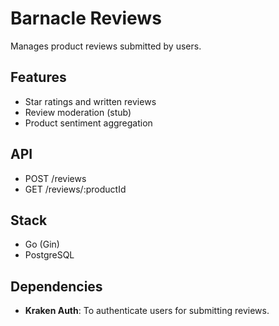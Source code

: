 # Barnacle Reviews

Manages product reviews submitted by users.

## Features
- Star ratings and written reviews
- Review moderation (stub)
- Product sentiment aggregation

## API
- POST /reviews
- GET /reviews/:productId

## Stack
- Go (Gin)
- PostgreSQL

## Dependencies
- **Kraken Auth**: To authenticate users for submitting reviews.
